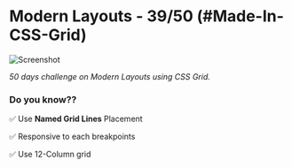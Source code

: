 # Modern Layouts - 39/50 (#Made-In-CSS-Grid)

![Screenshot](//assets/screenshot/layout-39-screenshot.png)

_50 days challenge on Modern Layouts using CSS Grid._

### Do you know??

✅ Use **Named Grid Lines** Placement

✅ Responsive to each breakpoints

✅ Use 12-Column grid
